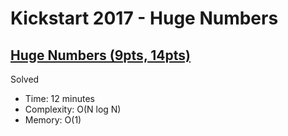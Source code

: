 # Kickstart 2017 - Huge Numbers

## [Huge Numbers (9pts, 14pts)]()

Solved

* Time: 12 minutes
* Complexity: O(N log N)
* Memory: O(1)

